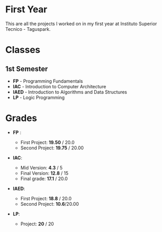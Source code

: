 
# First Year

This are all the projects I worked on in my first year at Instituto Superior Tecnico - Taguspark. 

# Classes
## 1st Semester 
 - **FP** - Programming Fundamentals
 - **IAC** - Introduction to Computer Architecture
 - **IAED** - Introduction to Algorithms and Data Structures
 - **LP** - Logic Programming

# Grades

 - **FP** :
	
	 - First Project: **19.50** / 20.0 
	 - Second Project: **19.75** / 20.00

 - **IAC**: 
	 - Mid Version: **4.3** / 5
	 - Final Version: **12.8** / 15
	 - Final grade: **17.1** / 20.0

 - **IAED**:
 	 - First Project: **18.8** / 20.0
	 - Second Project: **10.6**/20.00

 - **LP**:
 	 - Project: **20** / 20
